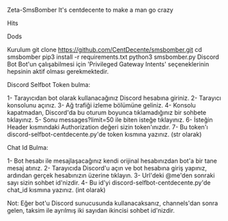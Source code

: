 Zeta-SmsBomber
It's centdecente to make a man go crazy

Hits

Dods

Kurulum
git clone https://github.com/CentDecente/smsbomber.git
cd smsbomber
pip3 install -r requirements.txt
python3 smsbomber.py
Discord Bot
Bot'un çalışabilmesi için 'Privileged Gateway Intents' seçeneklerinin hepsinin aktif olması gerekmektedir.

Discord Selfbot
Token bulma:

1- Tarayıcıdan bot olarak kullanacağınız Discord hesabına giriniz.
2- Tarayıcı konsolunu açınız.
3- Ağ trafiği izleme bölümüne geliniz.
4- Konsolu kapatmadan, Discord'da bu oturum boyunca tıklamadığınız bir sohbete tıklayınız.
5- Sonu messages?limit=50 ile biten isteğe tıklayınız.
6- İsteğin Header kısmındaki Authorization değeri sizin token'ınızdır.
7- Bu token'ı discord-selfbot-centdecente.py'de token kısmına yazınız. (str olarak)

Chat Id Bulma:

1- Bot hesabı ile mesajlaşacağınız kendi orijinal hesabınızdan bot'a bir tane mesaj atınız.
2- Tarayıcıda Discord'u açın ve bot hesabına giriş yapınız, ardından gerçek hesabınızın üzerine tıklayın.
3- Url'deki @me'den sonraki sayı sizin sohbet id'nizdir.
4- Bu id'yi discord-selfbot-centdecente.py'de chat_id kısmına yazınız. (int olarak)

Not: Eğer bot'u Discord sunucusunda kullanacaksanız, channels'dan sonra gelen, taksim ile ayrılmış iki sayıdan ikincisi sohbet id'nizdir.
